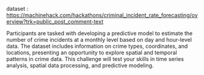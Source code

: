 dataset : https://machinehack.com/hackathons/criminal_incident_rate_forecasting/overview?trk=public_post_comment-text

Participants are tasked with developing a predictive model to estimate the number of crime incidents at a monthly level based on day and hour-level data. The dataset includes information on crime types, coordinates, and locations, presenting an opportunity to explore spatial and temporal patterns in crime data. This challenge will test your skills in time series analysis, spatial data processing, and predictive modeling.